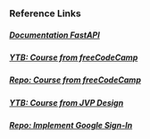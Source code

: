 ### Reference Links

##### [Documentation FastAPI](https://fastapi.tiangolo.com/tutorial/)

##### [YTB: Course from freeCodeCamp](https://www.youtube.com/watch?v=0sOvCWFmrtA)

##### [Repo: Course from freeCodeCamp](https://github.com/Sanjeev-Thiyagarajan/fastapi-course/tree/main)

##### [YTB: Course from JVP Design](https://www.youtube.com/playlist?list=PLqAmigZvYxIL9dnYeZEhMoHcoP4zop8-p)

##### [Repo: Implement Google Sign-In](https://github.com/amoprocedures/fastapi-with-google-oauth/tree/master)

